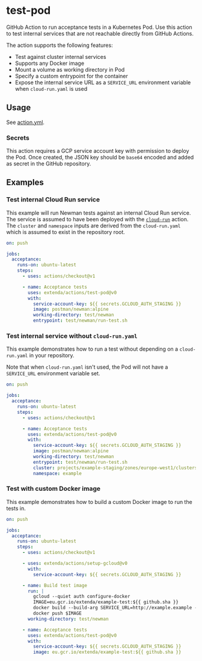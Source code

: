 # test-pod

GitHub Action to run acceptance tests in a Kubernetes Pod. Use this action to test internal services that are not
reachable directly from GitHub Actions.

The action supports the following features:

  * Test against cluster internal services
  * Supports any Docker image
  * Mount a volume as working directory in Pod
  * Specify a custom entrypoint for the container
  * Expose the internal service URL as a `SERVICE_URL` environment variable when `cloud-run.yaml` is used

## Usage

See [action.yml](action.yml).

### Secrets

This action requires a GCP service account key with permission to deploy the Pod.
Once created, the JSON key should be `base64` encoded and added as secret in the GitHub repository.

## Examples

### Test internal Cloud Run service

This example will run Newman tests against an internal Cloud Run service. The service is assumed to have been deployed
with the [`cloud-run`](../cloud-run#readme) action. The `cluster` and `namespace` inputs are derived from the `cloud-run.yaml`
which is assumed to exist in the repository root.

````yaml
on: push

jobs:
  acceptance:
    runs-on: ubuntu-latest
    steps:
      - uses: actions/checkout@v1

      - name: Acceptance tests
        uses: extenda/actions/test-pod@v0
        with:
          service-account-key: ${{ secrets.GCLOUD_AUTH_STAGING }}
          image: postman/newman:alpine
          working-directory: test/newman
          entrypoint: test/newman/run-test.sh
````

### Test internal service without `cloud-run.yaml`

This example demonstrates how to run a test without depending on a `cloud-run.yaml` in your repository.

Note that when `cloud-run.yaml` isn't used, the Pod will not have a `SERVICE_URL` environment variable set.

```yaml
on: push

jobs:
  acceptance:
    runs-on: ubuntu-latest
    steps:
      - uses: actions/checkout@v1

      - name: Acceptance tests
        uses: extenda/actions/test-pod@v0
        with:
          service-account-key: ${{ secrets.GCLOUD_AUTH_STAGING }}
          image: postman/newman:alpine
          working-directory: test/newman
          entrypoint: test/newman/run-test.sh
          cluster: projects/example-staging/zones/europe-west1/clusters/k8s-cluster
          namespace: example
```


### Test with custom Docker image

This example demonstrates how to build a custom Docker image to run the tests in.

```yaml
on: push

jobs:
  acceptance:
    runs-on: ubuntu-latest
    steps:
      - uses: actions/checkout@v1

      - uses: extenda/actions/setup-gcloud@v0
        with:
          service-account-key: ${{ secrets.GCLOUD_AUTH_STAGING }}

      - name: Build test image
        run: |
          gcloud --quiet auth configure-docker
          IMAGE=eu.gcr.io/extenda/example-test:${{ github.sha }}
          docker build --build-arg SERVICE_URL=http://example.example -t $IMAGE .
          docker push $IMAGE
        working-directory: test/newman

      - name: Acceptance tests
        uses: extenda/actions/test-pod@v0
        with:
          service-account-key: ${{ secrets.GCLOUD_AUTH_STAGING }}
          image: eu.gcr.io/extenda/example-test:${{ github.sha }}
```
